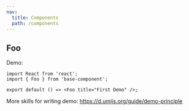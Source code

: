 ```yaml
---
nav:
  title: Components
  path: /components
---
```


## Foo

Demo:

```tsx
import React from 'react';
import { Foo } from 'base-component';

export default () => <Foo title="First Demo" />;
```

More skills for writing demo: https://d.umijs.org/guide/demo-principle
